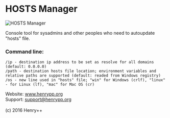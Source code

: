 # HOSTS Manager

![HOSTS Manager](http://www.henrypp.org/images/hostsmgr.png?fix)

Console tool for sysadmins and other peoples who need to autoupdate "hosts" file.

### Command line:
~~~
/ip - destination ip address to be set as resolve for all domains (default: 0.0.0.0)
/path - destination hosts file location; environment variables and relative paths are supported (default: readed from Windows registry)
/os - new line used in "hosts" file; "win" for Windows (crlf), "linux" - for Linux (lf), "mac" for Mac OS (cr)
~~~
Website: www.henrypp.org<br />
Support: support@henrypp.org<br />
<br />
(c) 2016 Henry++

